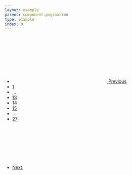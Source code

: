 ```yaml
---
layout: example
parent: component.pagination
type: example
index: 0
---
```


<nav class="ds_pagination" aria-label="Search result pages">
    <ul class="ds_pagination__list">
        <li class="ds_pagination__item">
            <a class="ds_pagination__link  ds_pagination__link--text  ds_pagination__link--icon" href="#">
                <svg class="ds_icon" aria-hidden="true" role="img">
                    <use href="/assets/images/icons/icons.stack.svg#chevron_left"></use>
                </svg>
                <span class="ds_pagination__link-label">Previous</span>
            </a>
        </li>
        <li class="ds_pagination__item">
            <a class="ds_pagination__link" href="#">
                <span class="ds_pagination__link-label">1</span>
            </a>
        </li>
        <li class="ds_pagination__item" aria-hidden="true">
            <span class="ds_pagination__link  ds_pagination__link--ellipsis">&hellip;</span>
        </li>
        <li class="ds_pagination__item">
            <a class="ds_pagination__link" href="#">
                <span class="ds_pagination__link-label">13</span>
            </a>
        </li>
        <li class="ds_pagination__item" aria-current="page">
            <span class="ds_pagination__link  ds_current">14</span>
        </li>
        <li class="ds_pagination__item">
            <a class="ds_pagination__link" href="#">
                <span class="ds_pagination__link-label">15</span>
            </a>
        </li>
        <li class="ds_pagination__item" aria-hidden="true">
            <span class="ds_pagination__link  ds_pagination__link--ellipsis">&hellip;</span>
        </li>
        <li class="ds_pagination__item">
            <a class="ds_pagination__link" href="#">
                <span class="ds_pagination__link-label">27</span>
            </a>
        </li>
        <li class="ds_pagination__item">
            <a class="ds_pagination__link  ds_pagination__link--text  ds_pagination__link--icon" href="#">
                <span class="ds_pagination__link-label">Next</span>
                <svg class="ds_icon" aria-hidden="true" role="img">
                    <use href="/assets/images/icons/icons.stack.svg#chevron_right"></use>
                </svg>
            </a>
        </li>
    </ul>
</nav>
